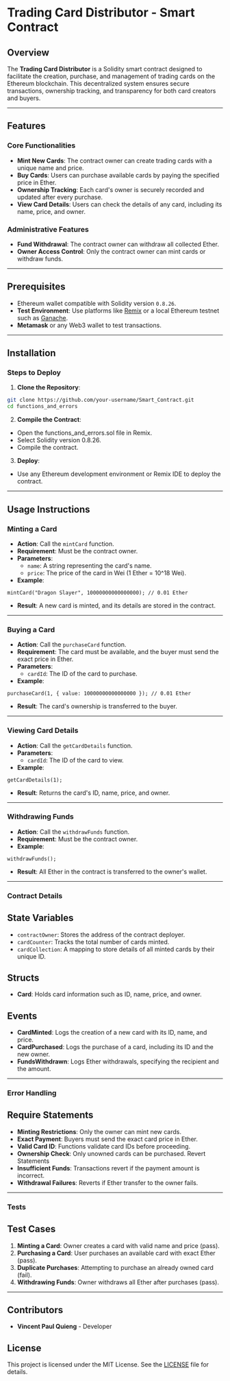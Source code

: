 # Trading Card Distributor - Smart Contract  

## Overview  
The **Trading Card Distributor** is a Solidity smart contract designed to facilitate the creation, purchase, and management of trading cards on the Ethereum blockchain. This decentralized system ensures secure transactions, ownership tracking, and transparency for both card creators and buyers.  

---

## Features  
### Core Functionalities  
- **Mint New Cards**: The contract owner can create trading cards with a unique name and price.  
- **Buy Cards**: Users can purchase available cards by paying the specified price in Ether.  
- **Ownership Tracking**: Each card's owner is securely recorded and updated after every purchase.  
- **View Card Details**: Users can check the details of any card, including its name, price, and owner.  

### Administrative Features  
- **Fund Withdrawal**: The contract owner can withdraw all collected Ether.  
- **Owner Access Control**: Only the contract owner can mint cards or withdraw funds.  

---

## Prerequisites  
- Ethereum wallet compatible with Solidity version `0.8.26`.  
- **Test Environment**: Use platforms like [Remix](https://remix.ethereum.org/) or a local Ethereum testnet such as [Ganache](https://trufflesuite.com/ganache/).  
- **Metamask** or any Web3 wallet to test transactions.  

---

## Installation  
### Steps to Deploy  
1. **Clone the Repository**:  
```bash
git clone https://github.com/your-username/Smart_Contract.git
cd functions_and_errors
```
2. **Compile the Contract**:  
- Open the functions_and_errors.sol file in Remix.
- Select Solidity version 0.8.26.
- Compile the contract.
3. **Deploy**:  
- Use any Ethereum development environment or Remix IDE to deploy the contract.

---
## Usage Instructions
### Minting a Card
- **Action**: Call the `mintCard` function.
- **Requirement**: Must be the contract owner.
- **Parameters**:
  - `name`: A string representing the card's name.
  - `price`: The price of the card in Wei (1 Ether = 10^18 Wei).
- **Example**:
```solidity
mintCard("Dragon Slayer", 10000000000000000); // 0.01 Ether
```
- **Result**: A new card is minted, and its details are stored in the contract.
---
### Buying a Card
- **Action**: Call the `purchaseCard` function.
- **Requirement**: The card must be available, and the buyer must send the exact price in Ether.
- **Parameters**:
  - `cardId`: The ID of the card to purchase.
- **Example**:
```solidity
purchaseCard(1, { value: 10000000000000000 }); // 0.01 Ether
```
- **Result**: The card's ownership is transferred to the buyer.
---
### Viewing Card Details
- **Action**: Call the `getCardDetails` function.
- **Parameters**:
  - `cardId`: The ID of the card to view.
- **Example**:
```solidity
getCardDetails(1);
```
- **Result**: Returns the card's ID, name, price, and owner.
---
### Withdrawing Funds
- **Action**: Call the `withdrawFunds` function.
- **Requirement**: Must be the contract owner.
- **Example**:
```solidity
withdrawFunds();
```
- **Result**: All Ether in the contract is transferred to the owner's wallet.
---

### Contract Details
## State Variables
- `contractOwner`: Stores the address of the contract deployer.
- `cardCounter`: Tracks the total number of cards minted.
- `cardCollection`: A mapping to store details of all minted cards by their unique ID.
## Structs
- **Card**: Holds card information such as ID, name, price, and owner.
## Events
- **CardMinted**: Logs the creation of a new card with its ID, name, and price.
- **CardPurchased**: Logs the purchase of a card, including its ID and the new owner.
- **FundsWithdrawn**: Logs Ether withdrawals, specifying the recipient and the amount.
---

### Error Handling
## Require Statements
- **Minting Restrictions**: Only the owner can mint new cards.
- **Exact Payment**: Buyers must send the exact card price in Ether.
- **Valid Card ID**: Functions validate card IDs before proceeding.
- **Ownership Check**: Only unowned cards can be purchased.
Revert Statements
- **Insufficient Funds**: Transactions revert if the payment amount is incorrect.
- **Withdrawal Failures**: Reverts if Ether transfer to the owner fails.
---

### Tests
## Test Cases
1. **Minting a Card**: Owner creates a card with valid name and price (pass).
2. **Purchasing a Card**: User purchases an available card with exact Ether (pass).
3. **Duplicate Purchases**: Attempting to purchase an already owned card (fail).
4. **Withdrawing Funds**: Owner withdraws all Ether after purchases (pass).
---

## Contributors
- **Vincent Paul Quieng** - Developer 

## License 
This project is licensed under the MIT License. See the [LICENSE](LICENSE) file for details.

